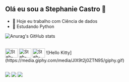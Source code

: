 ## Olá eu sou a Stephanie Castro 👋

- 🔭 Hoje eu trabalho com Ciência de dados 
- 🌱 Estudando Python
          
 ![Anurag's GitHub stats](https://github-readme-stats.vercel.app/api?username=StehCastro&show_icons=true&theme=radical)

 <div style="display: inline_block"><br>
  
   <img align="center" alt="Steh-Py" height="30" width="40" src="https://cdn.jsdelivr.net/gh/devicons/devicon@latest/icons/python/python-original.svg" />
  <img align="center" alt="Steh-Py" height="30" width="40" src="https://cdn.jsdelivr.net/gh/devicons/devicon@latest/icons/azuresqldatabase/azuresqldatabase-original.svg" />    
  <img align="center" alt="Steh-Py" height="30" width="40"src ="https://cdn.jsdelivr.net/gh/devicons/devicon@latest/icons/c/c-original.svg" />
![Hello Kitty](https://media.giphy.com/media/JIX9t2j0ZTN9S/giphy.gif)


  </div>

   ##
  
  <div> 
  <a href="https://www.instagram.com/stephie.castro/" target="_blank"><img src="https://img.shields.io/badge/-Instagram-%23E4405F?style=for-the-badge&logo=instagram&logoColor=white" target="_blank"></a> 
  <a href = "mailto:cstehcastrorodri@gmail.com"><img src="https://img.shields.io/badge/-Gmail-%23333?style=for-the-badge&logo=gmail&logoColor=white" target="_blank"></a>
  <a href= "https://www.linkedin.com/in/stephaniecastro2/" target="_blank"><img src="https://img.shields.io/badge/-LinkedIn-%230077B5?style=for-the-badge&logo=linkedin&logoColor=white" target="_blank"></a> 
  
</div>
